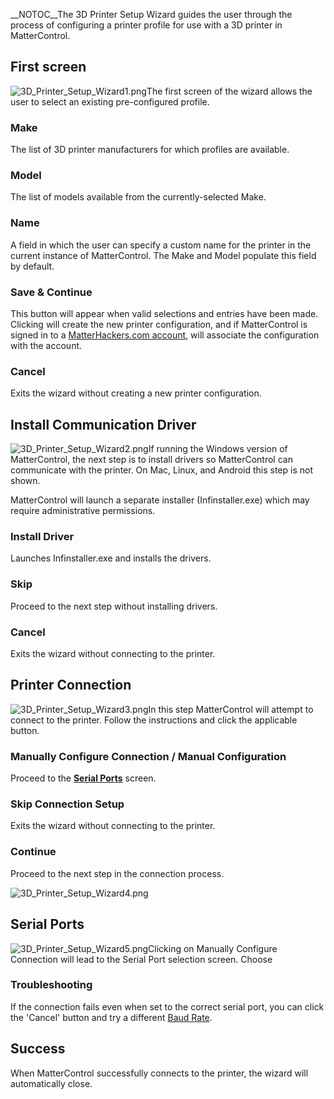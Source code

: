 \_\_NOTOC\_\_The 3D Printer Setup Wizard guides the user through the
process of configuring a printer profile for use with a 3D printer in
MatterControl.

## First screen

![3D\_Printer\_Setup\_Wizard1.png](http://wiki.mattercontrol.com/images/8/87/3D_Printer_Setup_Wizard1.png
"http://wiki.mattercontrol.com/images/8/87/3D_Printer_Setup_Wizard1.png")The first screen of the wizard allows the
user to select an existing pre-configured profile.

### Make

The list of 3D printer manufacturers for which profiles are available.

### Model

The list of models available from the currently-selected Make.

### Name

A field in which the user can specify a custom name for the printer in
the current instance of MatterControl. The Make and Model populate this
field by default.

### Save & Continue

This button will appear when valid selections and entries have been
made. Clicking will create the new printer configuration, and if
MatterControl is signed in to a [MatterHackers.com
account](MatterHackers.com_account "wikilink"), will associate the
configuration with the account.

### Cancel

Exits the wizard without creating a new printer configuration.

  

## Install Communication Driver

![3D\_Printer\_Setup\_Wizard2.png](http://wiki.mattercontrol.com/images/9/94/3D_Printer_Setup_Wizard2.png
"http://wiki.mattercontrol.com/images/9/94/3D_Printer_Setup_Wizard2.png")If running the Windows version of
MatterControl, the next step is to install drivers so MatterControl can
communicate with the printer. On Mac, Linux, and Android this step is
not shown.

MatterControl will launch a separate installer (Infinstaller.exe) which
may require administrative permissions.

### Install Driver

Launches Infinstaller.exe and installs the drivers.

### Skip

Proceed to the next step without installing drivers.

### Cancel

Exits the wizard without connecting to the printer.

  

## Printer Connection

![3D\_Printer\_Setup\_Wizard3.png](http://wiki.mattercontrol.com/images/5/56/3D_Printer_Setup_Wizard3.png
"http://wiki.mattercontrol.com/images/5/56/3D_Printer_Setup_Wizard3.png")In this step MatterControl will attempt
to connect to the printer. Follow the instructions and click the
applicable button.

### Manually Configure Connection / Manual Configuration

Proceed to the **[Serial Ports](#Serial_Ports "wikilink")** screen.

### Skip Connection Setup

Exits the wizard without connecting to the printer.

### Continue

Proceed to the next step in the connection process.

![3D\_Printer\_Setup\_Wizard4.png](http://wiki.mattercontrol.com/images/4/4f/3D_Printer_Setup_Wizard4.png
"http://wiki.mattercontrol.com/images/4/4f/3D_Printer_Setup_Wizard4.png")

  

## Serial Ports

![3D\_Printer\_Setup\_Wizard5.png](http://wiki.mattercontrol.com/images/3/30/3D_Printer_Setup_Wizard5.png
"http://wiki.mattercontrol.com/images/3/30/3D_Printer_Setup_Wizard5.png")Clicking on Manually Configure Connection
will lead to the Serial Port selection screen. Choose

### Troubleshooting

If the connection fails even when set to the correct serial port, you
can click the 'Cancel' button and try a different [Baud
Rate](SETTINGS/Printer/Connection/Details/Baud_Rate "wikilink").

  

## Success

When MatterControl successfully connects to the printer, the wizard will
automatically close.
